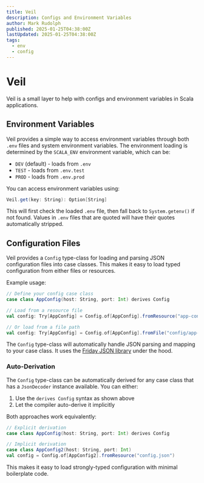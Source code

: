 ```yaml
---
title: Veil
description: Configs and Environment Variables
author: Mark Rudolph
published: 2025-01-25T04:38:00Z
lastUpdated: 2025-01-25T04:38:00Z
tags:
  - env
  - config
---
```


# Veil

Veil is a small layer to help with configs and environment variables in Scala applications.

## Environment Variables

Veil provides a simple way to access environment variables through both `.env` files and system environment variables. The environment loading is determined by the `SCALA_ENV` environment variable, which can be:

- `DEV` (default) - loads from `.env`
- `TEST` - loads from `.env.test`
- `PROD` - loads from `.env.prod`

You can access environment variables using:

```scala
Veil.get(key: String): Option[String]
```

This will first check the loaded `.env` file, then fall back to `System.getenv()` if not found. Values in `.env` files that are quoted will have their quotes automatically stripped.

## Configuration Files

Veil provides a `Config` type-class for loading and parsing JSON configuration files into case classes. This makes it easy to load typed configuration from either files or resources.

Example usage:

```scala
// Define your config case class
case class AppConfig(host: String, port: Int) derives Config

// Load from a resource file
val config: Try[AppConfig] = Config.of[AppConfig].fromResource("app-config.json")

// Or load from a file path
val config: Try[AppConfig] = Config.of[AppConfig].fromFile("config/app-config.json")
```

The `Config` type-class will automatically handle JSON parsing and mapping to your case class. It uses the [Friday JSON library](/friday) under the hood.

### Auto-Derivation

The `Config` type-class can be automatically derived for any case class that has a `JsonDecoder` instance available. You can either:

1. Use the `derives Config` syntax as shown above
2. Let the compiler auto-derive it implicitly

Both approaches work equivalently:

```scala
// Explicit derivation
case class AppConfig(host: String, port: Int) derives Config

// Implicit derivation
case class AppConfig2(host: String, port: Int)
val config = Config.of[AppConfig2].fromResource("config.json")
```

This makes it easy to load strongly-typed configuration with minimal boilerplate code.
